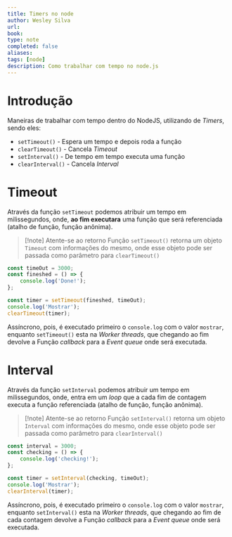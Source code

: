 ```yaml
---
title: Timers no node
author: Wesley Silva
url:
book:
type: note
completed: false
aliases:
tags: [node]
description: Como trabalhar com tempo no node.js
---
```

# Introdução
Maneiras de trabalhar com tempo dentro do NodeJS, utilizando de _Timers_, sendo eles:
- `setTimeout()` - Espera um tempo e depois roda a função
- `clearTimeout()` - Cancela _Timeout_
- `setInterval()` - De tempo em tempo executa uma função
- `clearInterval()` - Cancela _Interval_

# Timeout
Através da função `setTimeout` podemos atribuir um tempo em milissegundos, onde, **ao fim executara** uma função que será referenciada (atalho de função, função anônima).

>[!note] Atente-se ao retorno
>Função `setTimeout()` retorna um objeto `Timeout` com informações do mesmo, onde esse objeto pode ser passada como parâmetro para `clearTimeout()`

```js
const timeOut = 3000;
const fineshed = () => {
	console.log('Done!');
};

const timer = setTimeout(fineshed, timeOut);
console.log('Mostrar');
clearTimeout(timer);
```

Assíncrono, pois, é executado primeiro o `console.log` com o valor `mostrar`, enquanto `setTimeout()` esta na _Worker threads_, que chegando ao fim devolve a Função _callback_ para a _Event queue_ onde será executada.

# Interval
Através da função `setInterval` podemos atribuir um tempo em milissegundos, onde, entra em um _loop_ que a cada fim de contagem executa a função referenciada (atalho de função, função anônima).

>[!note] Atente-se ao retorno
>Função `setInterval()` retorna um objeto `Interval` com informações do mesmo, onde esse objeto pode ser passada como parâmetro para `clearInterval()`

```js
const interval = 3000;
const checking = () => {
	console.log('checking!');
};

const timer = setInterval(checking, timeOut);
console.log('Mostrar');
clearInterval(timer);
```

Assíncrono, pois, é executado primeiro o `console.log` com o valor `mostrar`, enquanto `setInterval()` esta na _Worker threads_, que chegando ao fim de cada contagem devolve a Função _callback_ para a _Event queue_ onde será executada.